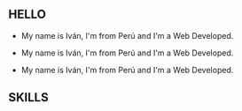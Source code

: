 ## HELLO

* My name is Iván, I'm from Perú and I'm a Web Developed.

* My name is Iván, I'm from Perú and I'm a Web Developed.
* My name is Iván, I'm from Perú and I'm a Web Developed.

## SKILLS